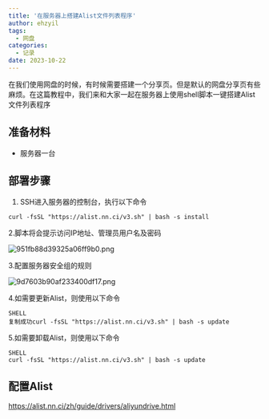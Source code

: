 ```yaml
---
title: '在服务器上搭建Alist文件列表程序'
author: ehzyil
tags:
  - 网盘
categories:
  - 记录
date: 2023-10-22
---
```




在我们使用网盘的时候，有时候需要搭建一个分享页。但是默认的网盘分享页有些麻烦。在这篇教程中，我们来和大家一起在服务器上使用shell脚本一键搭建Alist文件列表程序

## 准备材料

- 服务器一台

## 部署步骤

1. SSH进入服务器的控制台，执行以下命令

```
curl -fsSL "https://alist.nn.ci/v3.sh" | bash -s install
```

2.脚本将会提示访问IP地址、管理员用户名及密码

![951fb88d39325a06ff9b0.png](https://i3.wp.com/telegra.ph/file/951fb88d39325a06ff9b0.png)

3.配置服务器安全组的规则

![9d7603b90af233400df17.png](https://i3.wp.com/telegra.ph/file/9d7603b90af233400df17.png)



4.如需要更新Alist，则使用以下命令

```
SHELL
复制成功curl -fsSL "https://alist.nn.ci/v3.sh" | bash -s update
```

5.如需要卸载Alist，则使用以下命令

```
SHELL
curl -fsSL "https://alist.nn.ci/v3.sh" | bash -s update
```



## 配置Alist

https://alist.nn.ci/zh/guide/drivers/aliyundrive.html
